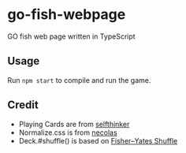# go-fish-webpage

GO fish web page written in TypeScript

## Usage

Run `npm start` to compile and run the game.

## Credit

- Playing Cards are from [selfthinker](https://github.com/selfthinker/CSS-Playing-Cards)
- Normalize.css is from [necolas](github.com/necolas/normalize.css)
- Deck.#shuffle() is based on [Fisher–Yates Shuffle](https://bost.ocks.org/mike/shuffle/)
